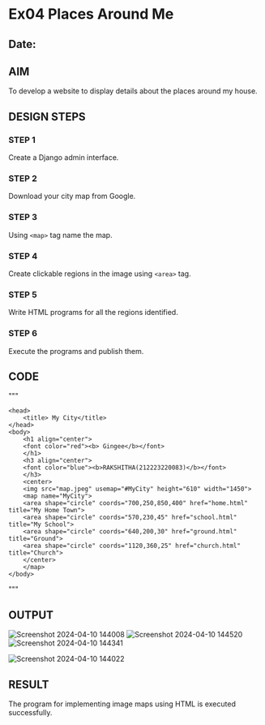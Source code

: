 # Ex04 Places Around Me
## Date: 

## AIM
To develop a website to display details about the places around my house.

## DESIGN STEPS

### STEP 1
Create a Django admin interface.

### STEP 2
Download your city map from Google.

### STEP 3
Using ```<map>``` tag name the map.

### STEP 4
Create clickable regions in the image using ```<area>``` tag.

### STEP 5
Write HTML programs for all the regions identified.

### STEP 6
Execute the programs and publish them.

## CODE
"""

   <html>
   
    <head>
        <title> My City</title>
    </head>
    <body>
        <h1 align="center"> 
        <font color="red"><b> Gingee</b></font>
        </h1>
        <h3 align="center">
        <font color="blue"><b>RAKSHITHA(212223220083)</b></font>
        </h3>
        <center>
        <img src="map.jpeg" usemap="#MyCity" height="610" width="1450">
        <map name="MyCity">
        <area shape="circle" coords="700,250,850,400" href="home.html" title="My Home Town">
        <area shape="circle" coords="570,230,45" href="school.html" title="My School">
        <area shape="circle" coords="640,200,30" href="ground.html" title="Ground">
        <area shape="circle" coords="1120,360,25" href="church.html" title="Church">
        </center>
        </map>
    </body>
</html>

"""


## OUTPUT
![Screenshot 2024-04-10 144008](https://github.com/rakshithaprakashkumar11/NearMe/assets/150994181/3d1664ce-27a8-4be7-89b9-5c6e40a1fb0d)
![Screenshot 2024-04-10 144520](https://github.com/rakshithaprakashkumar11/NearMe/assets/150994181/184dc4c9-f3a9-475e-9adc-2d1ce6a5ee6e)
![Screenshot 2024-04-10 144341](https://github.com/rakshithaprakashkumar11/NearMe/assets/150994181/e9637689-d1b0-473e-aa71-e554e78fe3c5)

![Screenshot 2024-04-10 144022](https://github.com/rakshithaprakashkumar11/NearMe/assets/150994181/55c15930-6b0a-4388-80d3-ece2a2a20274)




## RESULT
The program for implementing image maps using HTML is executed successfully.
